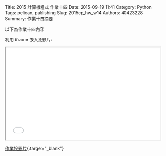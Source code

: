 Title: 2015 計算機程式 作業十四
Date: 2015-09-19 11:41
Category: Python
Tags: pelican, publishing
Slug: 2015cp_hw_w14
Authors: 40423228
Summary: 作業十四摘要

以下為作業十四內容

利用 iframe 嵌入投影片:

<iframe src="40423228_cp_w14_p.html" width="500" height="300"></iframe>

[作業投影片](40423228_cp_w14.html){:target="_blank"}

